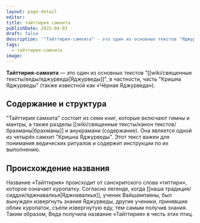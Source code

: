 ```yaml
---
layout: page-detail
editor: 
title: тайттирия самхита
publishDate: 2025-04-03
draft: false
description: '"Тайттирия-самхита" - это один из основных текстов "Яджурведы", в частности, часть "Кришна Яджурведы" (также известной как «Чёрная Яджурведа»).'
tags:
  - тайттирия-самхита
image:
---
```

**Тайттирия-самхита** — это один из основных текстов "[[wiki/священные тексты/веды/яджурведа|Яджурведы]]", в частности, часть "Кришна Яджурведы" (также известной как «Чёрная Яджурведа»).

## Содержание и структура
"Тайттирия самхита" состоит из семи книг, которые включают гимны и мантры, а также разделы [[wiki/священные тексты/канон текстов/брахманы|брахманы]] и анукрамани (содержание). Она является одной из четырёх самхит "Кришна Яджурведы". Этот текст важен для понимания ведических ритуалов и содержит инструкции по их выполнению.

## Происхождение названия
Название «Тайттирия» происходит от санскритского слова «титтири», которое означает куропатку. Согласно легенде, когда [[наша традиция/сиддхи/яджнавалкья|Яджнавалкья]], ученик Вайшампаяны, был вынужден извергнуть знания Яджурведы, другие ученики, принявшие облик куропаток, съели извергнутую еду, тем самым получив знания. Таким образом, Веда получила название «Тайттирия» в честь этих птиц.